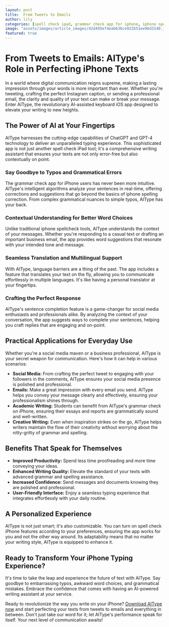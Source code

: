 ```yaml
---
layout: post
title:  From Tweets to Emails
author: lily
categories: [spell check ipad, grammar check app for iphone, iphone spelling correction, check spelling iphone, iphone spellcheck, turn on spell check iphone, grammar check on iphone]
image: "assets/images/article_images/42d495ef4eab636ce922b51ee96d3140.jpg"
featured: true
---
```


# From Tweets to Emails: AIType's Role in Perfecting iPhone Texts

In a world where digital communication reigns supreme, making a lasting impression through your words is more important than ever. Whether you're tweeting, crafting the perfect Instagram caption, or sending a professional email, the clarity and quality of your text can make or break your message. Enter AIType, the revolutionary AI-assisted keyboard iOS app designed to elevate your writing to new heights.

## The Power of AI at Your Fingertips

AIType harnesses the cutting-edge capabilities of ChatGPT and GPT-4 technology to deliver an unparalleled typing experience. This sophisticated app is not just another spell check iPad tool; it's a comprehensive writing assistant that ensures your texts are not only error-free but also contextually on point.

### Say Goodbye to Typos and Grammatical Errors

The grammar check app for iPhone users has never been more intuitive. AIType's intelligent algorithms analyze your sentences in real-time, offering corrections and suggestions that go beyond the basics of iphone spelling correction. From complex grammatical nuances to simple typos, AIType has your back.

### Contextual Understanding for Better Word Choices

Unlike traditional iphone spellcheck tools, AIType understands the context of your messages. Whether you're responding to a casual text or drafting an important business email, the app provides word suggestions that resonate with your intended tone and message.

### Seamless Translation and Multilingual Support

With AIType, language barriers are a thing of the past. The app includes a feature that translates your text on the fly, allowing you to communicate effortlessly in multiple languages. It's like having a personal translator at your fingertips.

### Crafting the Perfect Response

AIType's sentence completion feature is a game-changer for social media enthusiasts and professionals alike. By analyzing the context of your conversation, the app suggests ways to complete your sentences, helping you craft replies that are engaging and on-point.

## Practical Applications for Everyday Use

Whether you're a social media maven or a business professional, AIType is your secret weapon for communication. Here's how it can help in various scenarios:

- **Social Media:** From crafting the perfect tweet to engaging with your followers in the comments, AIType ensures your social media presence is polished and professional.
- **Emails:** Make a great impression with every email you send. AIType helps you convey your message clearly and effectively, ensuring your professionalism shines through.
- **Academic Writing:** Students can benefit from AIType's grammar check on iPhone, ensuring their essays and reports are grammatically sound and well-written.
- **Creative Writing:** Even when inspiration strikes on the go, AIType helps writers maintain the flow of their creativity without worrying about the nitty-gritty of grammar and spelling.

## Benefits That Speak for Themselves

- **Improved Productivity:** Spend less time proofreading and more time conveying your ideas.
- **Enhanced Writing Quality:** Elevate the standard of your texts with advanced grammar and spelling assistance.
- **Increased Confidence:** Send messages and documents knowing they are polished and professional.
- **User-Friendly Interface:** Enjoy a seamless typing experience that integrates effortlessly with your daily routine.

## A Personalized Experience

AIType is not just smart; it's also customizable. You can turn on spell check iPhone features according to your preferences, ensuring the app works for you and not the other way around. Its adaptability means that no matter your writing style, AIType is equipped to enhance it.

## Ready to Transform Your iPhone Typing Experience?

It's time to take the leap and experience the future of text with AIType. Say goodbye to embarrassing typos, awkward word choices, and grammatical mistakes. Embrace the confidence that comes with having an AI-powered writing assistant at your service.

Ready to revolutionize the way you write on your iPhone? [Download AIType now](https://apps.apple.com/us/app/aitype-grammar-check-keyboard/id6469163944) and start perfecting your texts from tweets to emails and everything in between. Don't just take our word for it; let AIType's performance speak for itself. Your next level of communication awaits!